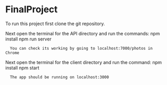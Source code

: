 # FinalProject

To run this project first clone the git repository.

Next open the terminal for the API directory and run the commands:
      npm install
      npm run server

      You can check its working by going to localhost:7000/photos in Chrome

Next open the terminal for the client directory and run the command: 
      npm install
      npm start
      
      The app should be running on localhost:3000

